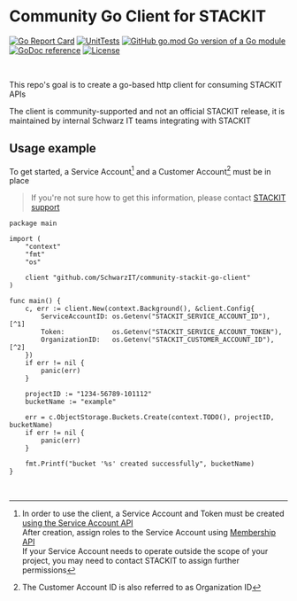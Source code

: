 # Community Go Client for STACKIT

[![Go Report Card](https://goreportcard.com/badge/github.com/SchwarzIT/community-stackit-go-client)](https://goreportcard.com/report/github.com/SchwarzIT/community-stackit-go-client) [![UnitTests](https://github.com/SchwarzIT/community-stackit-go-client/actions/workflows/go.yml/badge.svg)](https://github.com/SchwarzIT/community-stackit-go-client/actions/workflows/go.yml) [![GitHub go.mod Go version of a Go module](https://img.shields.io/github/go-mod/go-version/gomods/athens.svg)](https://github.com/gomods/athens) [![GoDoc reference](https://img.shields.io/badge/godoc-reference-blue.svg)](https://pkg.go.dev/github.com/SchwarzIT/community-stackit-go-client) [![License](https://img.shields.io/badge/License-Apache_2.0-lightgray.svg)](https://opensource.org/licenses/Apache-2.0)

<br />

This repo's goal is to create a go-based http client for consuming STACKIT APIs

The client is community-supported and not an official STACKIT release, it is maintained by internal Schwarz IT teams integrating with STACKIT


## Usage example

To get started, a Service Account[^1] and a Customer Account[^2] must be in place

> If you're not sure how to get this information, please contact [STACKIT support](https://support.stackit.cloud)

```
package main

import (
	"context"
	"fmt"
	"os"

	client "github.com/SchwarzIT/community-stackit-go-client"
)

func main() {
	c, err := client.New(context.Background(), &client.Config{
		ServiceAccountID: os.Getenv("STACKIT_SERVICE_ACCOUNT_ID"), [^1]
		Token:            os.Getenv("STACKIT_SERVICE_ACCOUNT_TOKEN"),
		OrganizationID:   os.Getenv("STACKIT_CUSTOMER_ACCOUNT_ID"), [^2]
	})
	if err != nil {
		panic(err)
	}

	projectID := "1234-56789-101112"
	bucketName := "example"

	err = c.ObjectStorage.Buckets.Create(context.TODO(), projectID, bucketName)
	if err != nil {
		panic(err)
	}

	fmt.Printf("bucket '%s' created successfully", bucketName)
}

```

[^1]: In order to use the client, a Service Account and Token must be created [using the Service Account API](https://api.stackit.schwarz/service-account/openapi.v1.html#operation/post-projects-projectId-service-accounts-v2)<br />
After creation, assign roles to the Service Account using [Membership API](https://api.stackit.schwarz/membership-service/openapi.v1.html#operation/post-organizations-organizationId-projects-projectId-roles-roleName-service-accounts)<br />
If your Service Account needs to operate outside the scope of your project, you may need to contact STACKIT to assign further permissions

<br />

[^2]: The Customer Account ID is also referred to as Organization ID